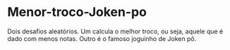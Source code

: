 # Menor-troco-Joken-po
Dois desafios aleatórios. Um calcula o melhor troco, ou seja, aquele que  é dado com menos notas. Outro é o famoso joguinho de Joken pô.
